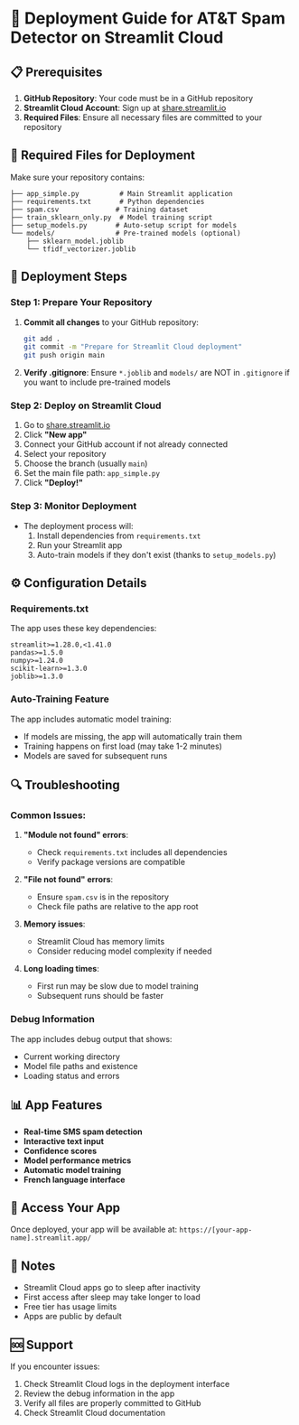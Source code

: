 # 🚀 Deployment Guide for AT&T Spam Detector on Streamlit Cloud

## 📋 Prerequisites

1. **GitHub Repository**: Your code must be in a GitHub repository
2. **Streamlit Cloud Account**: Sign up at [share.streamlit.io](https://share.streamlit.io)
3. **Required Files**: Ensure all necessary files are committed to your repository

## 📁 Required Files for Deployment

Make sure your repository contains:

```
├── app_simple.py          # Main Streamlit application
├── requirements.txt       # Python dependencies
├── spam.csv              # Training dataset
├── train_sklearn_only.py  # Model training script
├── setup_models.py       # Auto-setup script for models
└── models/               # Pre-trained models (optional)
    ├── sklearn_model.joblib
    └── tfidf_vectorizer.joblib
```

## 🔧 Deployment Steps

### Step 1: Prepare Your Repository

1. **Commit all changes** to your GitHub repository:
   ```bash
   git add .
   git commit -m "Prepare for Streamlit Cloud deployment"
   git push origin main
   ```

2. **Verify .gitignore**: Ensure `*.joblib` and `models/` are NOT in `.gitignore` if you want to include pre-trained models

### Step 2: Deploy on Streamlit Cloud

1. Go to [share.streamlit.io](https://share.streamlit.io)
2. Click **"New app"**
3. Connect your GitHub account if not already connected
4. Select your repository
5. Choose the branch (usually `main`)
6. Set the main file path: `app_simple.py`
7. Click **"Deploy!"**

### Step 3: Monitor Deployment

- The deployment process will:
  1. Install dependencies from `requirements.txt`
  2. Run your Streamlit app
  3. Auto-train models if they don't exist (thanks to `setup_models.py`)

## ⚙️ Configuration Details

### Requirements.txt
The app uses these key dependencies:
```
streamlit>=1.28.0,<1.41.0
pandas>=1.5.0
numpy>=1.24.0
scikit-learn>=1.3.0
joblib>=1.3.0
```

### Auto-Training Feature
The app includes automatic model training:
- If models are missing, the app will automatically train them
- Training happens on first load (may take 1-2 minutes)
- Models are saved for subsequent runs

## 🔍 Troubleshooting

### Common Issues:

1. **"Module not found" errors**:
   - Check `requirements.txt` includes all dependencies
   - Verify package versions are compatible

2. **"File not found" errors**:
   - Ensure `spam.csv` is in the repository
   - Check file paths are relative to the app root

3. **Memory issues**:
   - Streamlit Cloud has memory limits
   - Consider reducing model complexity if needed

4. **Long loading times**:
   - First run may be slow due to model training
   - Subsequent runs should be faster

### Debug Information
The app includes debug output that shows:
- Current working directory
- Model file paths and existence
- Loading status and errors

## 📊 App Features

- **Real-time SMS spam detection**
- **Interactive text input**
- **Confidence scores**
- **Model performance metrics**
- **Automatic model training**
- **French language interface**

## 🔗 Access Your App

Once deployed, your app will be available at:
`https://[your-app-name].streamlit.app/`

## 📝 Notes

- Streamlit Cloud apps go to sleep after inactivity
- First access after sleep may take longer to load
- Free tier has usage limits
- Apps are public by default

## 🆘 Support

If you encounter issues:
1. Check Streamlit Cloud logs in the deployment interface
2. Review the debug information in the app
3. Verify all files are properly committed to GitHub
4. Check Streamlit Cloud documentation